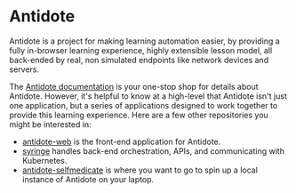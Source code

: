 # Antidote

Antidote is a project for making learning automation easier, by providing a fully in-browser learning experience, highly extensible lesson model, all back-ended by real, non simulated endpoints like network devices and servers.

The [Antidote documentation](https://antidoteproject.readthedocs.io/en/latest/) is your one-stop shop for details about Antidote. However, it's helpful to know at a high-level that Antidote isn't just one application, but a series of applications designed to work together to provide this learning experience. Here are a few other repositories you might be interested in:

- [antidote-web](https://github.com/nre-learning/antidote-web) is the front-end application for Antidote.
- [syringe](https://github.com/nre-learning/syringe) handles back-end orchestration, APIs, and communicating with Kubernetes.
- [antidote-selfmedicate](https://github.com/nre-learning/antidote-selfmedicate) is where you want to go to spin up a local instance of Antidote on your laptop.
